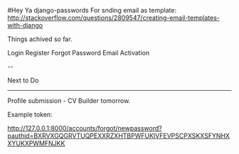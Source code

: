 #Hey Ya
django-passwords
For snding email as template: http://stackoverflow.com/questions/2809547/creating-email-templates-with-django

Things achived so far.

Login
Register
Forgot Password
Email Activation

--

Next to Do

---

Profile submission - CV Builder tomorrow.

Example token:

http://127.0.0.1:8000/accounts/forgot/newpassword?pauthid=BXRVXGQGRVTUQPEXXRZXHTBPWFUKIVFEVPSCPXSKXSFYNHXXYUKXPWMFNJKK
